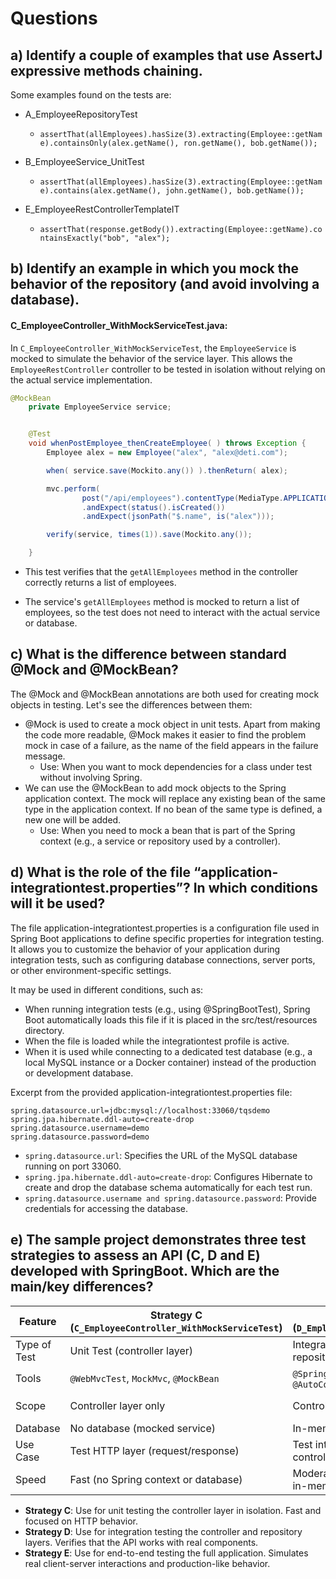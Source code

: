 # Questions

## a) Identify a couple of examples that use AssertJ expressive methods chaining.

Some examples found on the tests are:

- A_EmployeeRepositoryTest
  - ``` assertThat(allEmployees).hasSize(3).extracting(Employee::getName).containsOnly(alex.getName(), ron.getName(), bob.getName()); ```

- B_EmployeeService_UnitTest
  - ```assertThat(allEmployees).hasSize(3).extracting(Employee::getName).contains(alex.getName(), john.getName(), bob.getName());```

- E_EmployeeRestControllerTemplateIT
  - ```assertThat(response.getBody()).extracting(Employee::getName).containsExactly("bob", "alex");```

## b) Identify an example in which you mock the behavior of the repository (and avoid involving a database).

#### C_EmployeeController_WithMockServiceTest.java:

In ``C_EmployeeController_WithMockServiceTest``, the ``EmployeeService`` is mocked to simulate the behavior of the service layer. This allows the ``EmployeeRestController`` controller to be tested in isolation without relying on the actual service implementation.

```java
@MockBean
    private EmployeeService service;


    @Test
    void whenPostEmployee_thenCreateEmployee( ) throws Exception {
        Employee alex = new Employee("alex", "alex@deti.com");

        when( service.save(Mockito.any()) ).thenReturn( alex);

        mvc.perform(
                post("/api/employees").contentType(MediaType.APPLICATION_JSON).content(JsonUtils.toJson(alex)))
                .andExpect(status().isCreated())
                .andExpect(jsonPath("$.name", is("alex")));

        verify(service, times(1)).save(Mockito.any());

    }
```

- This test verifies that the `getAllEmployees` method in the controller correctly returns a list of employees.

- The service's `getAllEmployees` method is mocked to return a list of employees, so the test does not need to interact with the actual service or database.

## c) What is the difference between standard @Mock and @MockBean?

The @Mock and @MockBean annotations are both used for creating mock objects in testing. Let's see the differences between them:
- @Mock is used to create a mock object in unit tests. Apart from making the code more readable, @Mock makes it easier to find the problem mock in case of a failure, as the name of the field appears in the failure message.
  - Use: When you want to mock dependencies for a class under test without involving Spring.
- We can use the @MockBean to add mock objects to the Spring application context. The mock will replace any existing bean of the same type in the application context. If no bean of the same type is defined, a new one will be added.
  - Use: When you need to mock a bean that is part of the Spring context (e.g., a service or repository used by a controller).

## d) What is the role of the file “application-integrationtest.properties”? In which conditions will it be used?

The file application-integrationtest.properties is a configuration file used in Spring Boot applications to define specific properties for integration testing. It allows you to customize the behavior of your application during integration tests, such as configuring database connections, server ports, or other environment-specific settings.

It may be used in different conditions, such as:
- When running integration tests (e.g., using @SpringBootTest), Spring Boot automatically loads this file if it is placed in the src/test/resources directory.
- When the file is loaded while the integrationtest profile is active.
- When it is used while connecting to a dedicated test database (e.g., a local MySQL instance or a Docker container) instead of the production or development database.

Excerpt from the provided application-integrationtest.properties file:
```
spring.datasource.url=jdbc:mysql://localhost:33060/tqsdemo
spring.jpa.hibernate.ddl-auto=create-drop
spring.datasource.username=demo
spring.datasource.password=demo
```
- `spring.datasource.url`: Specifies the URL of the MySQL database running on port 33060.
- `spring.jpa.hibernate.ddl-auto=create-drop`: Configures Hibernate to create and drop the database schema automatically for each test run.
- `spring.datasource.username and spring.datasource.password`: Provide credentials for accessing the database.

## e) The sample project demonstrates three test strategies to assess an API (C, D and E) developed with SpringBoot. Which are the main/key differences?

| Feature  | Strategy C (`C_EmployeeController_WithMockServiceTest`)  | Strategy D (`D_EmployeeRestControllerIT`)  | Strategy E (`E_EmployeeRestControllerTemplateIT`)  |
|---|---|---|---|
| Type of Test  | Unit Test (controller layer)  | Integration Test (controller + repository)  | Integration Test (full application)  |
| Tools  | `@WebMvcTest`, `MockMvc`, `@MockBean`  | `@SpringBootTest`, `MockMvc`, `@AutoConfigureTestDatabase`  | `@SpringBootTest`, `TestRestTemplate`, `@AutoConfigureTestDatabase`  |
| Scope  | Controller layer only  | Controller + Repository layers  | Full application (HTTP server, controller, service, repository)  |
| Database | No database (mocked service)  | In-memory H2 database  | In-memory H2 database |
| Use Case | Test HTTP layer (request/response) | Test integration between controller and repository | End-to-end testing of the API |
| Speed | Fast (no Spring context or database) | Moderate (Spring context + in-memory database) | Slower (full application + HTTP server)

- **Strategy C**: Use for unit testing the controller layer in isolation. Fast and focused on HTTP behavior.
- **Strategy D**: Use for integration testing the controller and repository layers. Verifies that the API works with real components.
- **Strategy E**: Use for end-to-end testing the full application. Simulates real client-server interactions and production-like behavior.